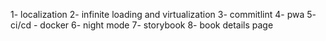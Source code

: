 1- localization
2- infinite loading and virtualization
3- commitlint
4- pwa
5- ci/cd - docker
6- night mode
7- storybook
8- book details page
